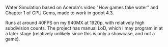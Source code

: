 Water Simulation based on Acerola's video "How games fake water" and Chapter 1 of GPU Gems, made to work in godot 4.3.

Runs at around 40FPS on my 940MX at 1920p, with relatively high subdivision counts.
The project has manual LoD, which i may program in at a later stage (relatively unlikely since this is only a showcase, and not a game).